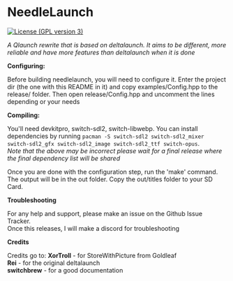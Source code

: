 # NeedleLaunch
[![License (GPL version 3)](https://img.shields.io/badge/license-GNU%20GPL%20version%203-red.svg?style=flat-square)](http://opensource.org/licenses/GPL-3.0)

*A Qlaunch rewrite that is based on deltalaunch. It aims to be different, more reliable and have more features than deltalaunch when it is done*

**Configuring:**

Before building needlelaunch, you will need to configure it. Enter the project dir (the one with this README in it) and copy examples/Config.hpp to the release/ folder. Then open release/Config.hpp and uncomment the lines depending or your needs

**Compiling:**

You'll need devkitpro, switch-sdl2, switch-libwebp. You can install dependencies by running `pacman -S switch-sdl2 switch-sdl2_mixer switch-sdl2_gfx switch-sdl2_image switch-sdl2_ttf switch-opus`.<br/>
*Note that the above may be incorrect please wait for a final release where the final dependency list will be shared*

Once you are done with the configuration step, run the 'make' command.<br/> The output will be in the out folder.
Copy the out/titles folder to your SD Card.

**Troubleshooting**

For any help and support, please make an issue on the Github Issue Tracker.<br/> Once this releases, I will make a discord for troubleshooting

**Credits**

Credits go to:
	**XorTroll** - for StoreWithPicture from Goldleaf<br/>
	**Rei** - for the original deltalaunch<br/>
	**switchbrew** - for a good documentation<br/>
